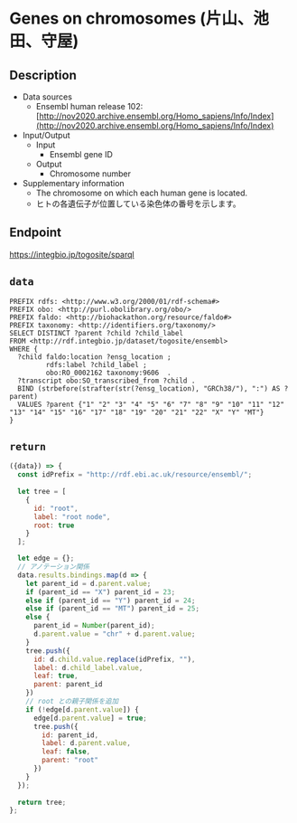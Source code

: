 # Genes on chromosomes (片山、池田、守屋)

## Description

- Data sources
    - Ensembl human release 102: [http://nov2020.archive.ensembl.org/Homo_sapiens/Info/Index](http://nov2020.archive.ensembl.org/Homo_sapiens/Info/Index)
- Input/Output
    -  Input
        - Ensembl gene ID
    - Output
        - Chromosome number
- Supplementary information
    - The chromosome on which each human gene is located.
    - ヒトの各遺伝子が位置している染色体の番号を示します。

## Endpoint

https://integbio.jp/togosite/sparql

## `data`

```sparql
PREFIX rdfs: <http://www.w3.org/2000/01/rdf-schema#>
PREFIX obo: <http://purl.obolibrary.org/obo/>
PREFIX faldo: <http://biohackathon.org/resource/faldo#>
PREFIX taxonomy: <http://identifiers.org/taxonomy/>
SELECT DISTINCT ?parent ?child ?child_label
FROM <http://rdf.integbio.jp/dataset/togosite/ensembl>
WHERE {
  ?child faldo:location ?ensg_location ;
         rdfs:label ?child_label ;
         obo:RO_0002162 taxonomy:9606  .
  ?transcript obo:SO_transcribed_from ?child .
  BIND (strbefore(strafter(str(?ensg_location), "GRCh38/"), ":") AS ?parent)
  VALUES ?parent {"1" "2" "3" "4" "5" "6" "7" "8" "9" "10" "11" "12" "13" "14" "15" "16" "17" "18" "19" "20" "21" "22" "X" "Y" "MT"}
}
```

## `return`

```javascript
({data}) => {
  const idPrefix = "http://rdf.ebi.ac.uk/resource/ensembl/";
  
  let tree = [
    {
      id: "root",
      label: "root node",
      root: true
    }
  ];

  let edge = {};
  // アノテーション関係
  data.results.bindings.map(d => {
    let parent_id = d.parent.value;
    if (parent_id == "X") parent_id = 23;
    else if (parent_id == "Y") parent_id = 24;
    else if (parent_id == "MT") parent_id = 25;
    else {
      parent_id = Number(parent_id);
      d.parent.value = "chr" + d.parent.value;
    }
    tree.push({
      id: d.child.value.replace(idPrefix, ""),
      label: d.child_label.value,
      leaf: true,
      parent: parent_id
    })
    // root との親子関係を追加
    if (!edge[d.parent.value]) {
      edge[d.parent.value] = true;
      tree.push({     
        id: parent_id,
        label: d.parent.value,
        leaf: false,
        parent: "root"
      })
    }
  });
  
  return tree;
};
```